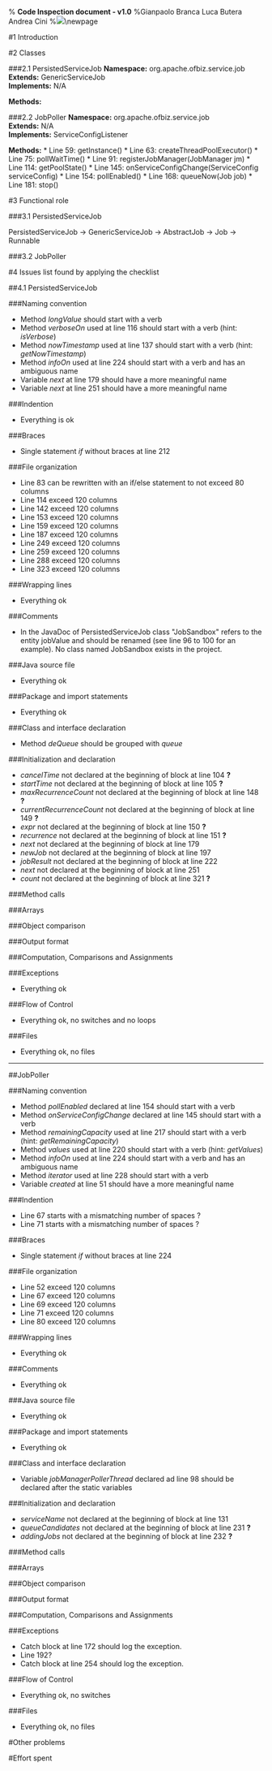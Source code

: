 % **Code Inspection document - v1.0**
%Gianpaolo Branca
 Luca Butera
 Andrea Cini
%![](polimi.png)\newpage

#1 Introduction

#2 Classes

###2.1 PersistedServiceJob
__Namespace:__ org.apache.ofbiz.service.job  
__Extends:__ GenericServiceJob  
__Implements:__ N/A  

__Methods:__  

###2.2 JobPoller
__Namespace:__ org.apache.ofbiz.service.job  
__Extends:__ N/A  
__Implements:__ ServiceConfigListener  

__Methods:__
    * Line 59: getInstance()
    * Line 63: createThreadPoolExecutor()
    * Line 75: pollWaitTime()
    * Line 91: registerJobManager(JobManager jm)
    * Line 114: getPoolState()
    * Line 145: onServiceConfigChange(ServiceConfig serviceConfig)
    * Line 154: pollEnabled()
    * Line 168: queueNow(Job job)
    * Line 181: stop()

#3 Functional role

###3.1 PersistedServiceJob

PersistedServiceJob -> GenericServiceJob -> AbstractJob -> Job -> Runnable

###3.2 JobPoller

#4 Issues list found by applying the checklist

##4.1 PersistedServiceJob

###Naming convention
* Method _longValue_ should start with a verb
* Method _verboseOn_ used at line 116 should start with a verb (hint: _isVerbose_)
* Method _nowTimestamp_ used at line 137 should start with a verb (hint: _getNowTimestamp_)
* Method _infoOn_ used at line 224 should start with a verb and has an ambiguous name
* Variable _next_ at line 179 should have a more meaningful name
* Variable _next_ at line 251 should have a more meaningful name

###Indention
* Everything is ok

###Braces
* Single statement _if_ without braces at line 212

###File organization
* Line 83 can be rewritten with an if/else statement to not exceed 80 columns
* Line 114 exceed 120 columns
* Line 142 exceed 120 columns
* Line 153 exceed 120 columns
* Line 159 exceed 120 columns
* Line 187 exceed 120 columns
* Line 249 exceed 120 columns
* Line 259 exceed 120 columns
* Line 288 exceed 120 columns
* Line 323 exceed 120 columns

###Wrapping lines
* Everything ok

###Comments
* In the JavaDoc of PersistedServiceJob class "JobSandbox" refers to the entity jobValue and should be renamed
(see line 96 to 100 for an example). No class named JobSandbox exists in the project.

###Java source file
* Everything ok

###Package and import statements
* Everything ok

###Class and interface declaration
* Method _deQueue_ should be grouped with _queue_

###Initialization and declaration
* _cancelTime_ not declared at the beginning of block at line 104 __?__
* _startTime_ not declared at the beginning of block at line 105 __?__
* _maxRecurrenceCount_ not declared at the beginning of block at line 148 __?__
* _currentRecurrenceCount_ not declared at the beginning of block at line 149 __?__
* _expr_ not declared at the beginning of block at line 150 __?__
* _recurrence_ not declared at the beginning of block at line 151 __?__
* _next_ not declared at the beginning of block at line 179
* _newJob_ not declared at the beginning of block at line 197
* _jobResult_ not declared at the beginning of block at line 222
* _next_ not declared at the beginning of block at line 251
* _count_ not declared at the beginning of block at line 321 __?__

###Method calls

###Arrays

###Object comparison

###Output format

###Computation, Comparisons and Assignments

###Exceptions
* Everything ok

###Flow of Control
* Everything ok, no switches and no loops

###Files
* Everything ok, no files
---

##JobPoller

###Naming convention
* Method _pollEnabled_ declared at line 154 should start with a verb
* Method _onServiceConfigChange_ declared at line 145 should start with a verb
* Method _remainingCapacity_ used at line 217 should start with a verb (hint: _getRemainingCapacity_)
* Method _values_ used at line 220 should start with a verb (hint: _getValues_)
* Method _infoOn_ used at line 224 should start with a verb and has an ambiguous name
* Method _iterator_ used at line 228 should start with a verb
* Variable _created_ at line 51 should have a more meaningful name

###Indention
* Line 67 starts with a mismatching number of spaces ?
* Line 71 starts with a mismatching number of spaces ?

###Braces
* Single statement _if_ without braces at line 224

###File organization
* Line 52 exceed 120 columns
* Line 67 exceed 120 columns
* Line 69 exceed 120 columns
* Line 71 exceed 120 columns
* Line 80 exceed 120 columns

###Wrapping lines
* Everything ok

###Comments
* Everything ok

###Java source file
* Everything ok

###Package and import statements
* Everything ok

###Class and interface declaration
* Variable _jobManagerPollerThread_ declared ad line 98 should be declared after the static variables

###Initialization and declaration
* _serviceName_ not declared at the beginning of block at line 131
* _queueCandidates_ not declared at the beginning of block at line 231 __?__
* _addingJobs_ not declared at the beginning of block at line 232 __?__

###Method calls

###Arrays

###Object comparison

###Output format

###Computation, Comparisons and Assignments

###Exceptions
* Catch block at line 172 should log the exception.
* Line 192?
* Catch block at line 254 should log the exception.

###Flow of Control
* Everything ok, no switches

###Files
* Everything ok, no files

#Other problems

#Effort spent
